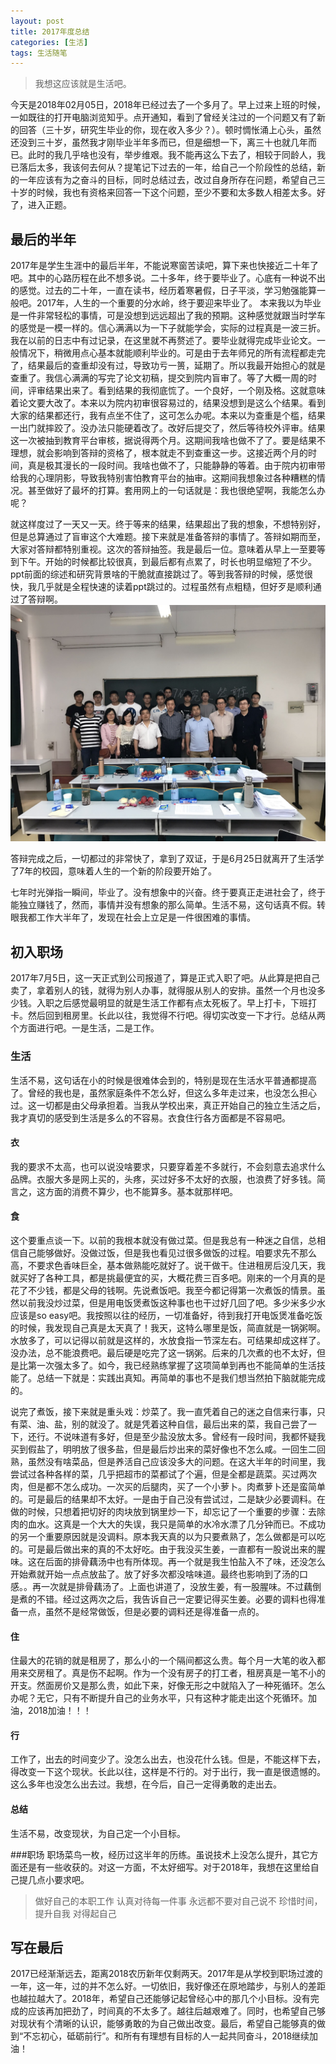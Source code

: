 ```yaml
---
layout: post
title: 2017年度总结
categories: [生活]
tags: 生活随笔
---
```


> 我想这应该就是生活吧。

今天是2018年02月05日，2018年已经过去了一个多月了。早上过来上班的时候，一如既往的打开电脑浏览知乎。点开通知，看到了曾经关注过的一个问题又有了新的回答（三十岁，研究生毕业的你，现在收入多少？）。顿时惆怅涌上心头，虽然还没到三十岁，虽然我才刚毕业半年多而已，但是细想一下，离三十也就几年而已。此时的我几乎啥也没有，举步维艰。我不能再这么下去了，相较于同龄人，我已落后太多，我该何去何从？提笔记下过去的一年，给自己一个阶段性的总结，新的一年应该有为之奋斗的目标，同时总结过去，改过自身所存在问题，希望自己三十岁的时候，我也有资格来回答一下这个问题，至少不要和太多数人相差太多。好了，进入正题。

## 最后的半年
2017年是学生生涯中的最后半年，不能说寒窗苦读吧，算下来也快接近二十年了吧。其中的心路历程在此不想多说。二十多年，终于要毕业了。心底有一种说不出的感觉。过去的二十年，一直在读书，经历着寒暑假，日子平淡，学习勉强能算一般吧。2017年，人生的一个重要的分水岭，终于要迎来毕业了。
本来我以为毕业是一件非常轻松的事情，可是没想到远远超出了我的预期。这种感觉就跟当时学车的感觉是一模一样的。信心满满以为一下子就能学会，实际的过程真是一波三折。我在以前的日志中有过记录，在这里就不再赘述了。要毕业就得完成毕业论文。一般情况下，稍微用点心基本就能顺利毕业的。可是由于去年师兄的所有流程都走完了，结果最后的查重却没有过，导致功亏一篑，延期了。所以我最开始担心的就是查重了。我信心满满的写完了论文初稿，提交到院内盲审了。等了大概一周的时间，评审结果出来了。看到结果的我彻底㤺了。一个良好，一个刚及格。这就意味着论文要大改了。本来以为院内初审很容易过的，结果没想到是这么个结果。看到大家的结果都还行，我有点坐不住了，这可怎么办呢。本来以为查重是个槛，结果一出门就摔跤了。没办法只能硬着改了。改好后提交了，然后等待校外评审。结果这一次被抽到教育平台审核，据说得两个月。这期间我啥也做不了了。要是结果不理想，就会影响到答辩的资格了，根本就走不到查重这一步。这接近两个月的时间，真是极其漫长的一段时间。我啥也做不了，只能静静的等着。由于院内初审带给我的心理阴影，导致我特别害怕教育平台的抽审。这期间我想象过各种糟糕的情况。甚至做好了最坏的打算。套用网上的一句话就是：我也很绝望啊，我能怎么办呢？

就这样度过了一天又一天。终于等来的结果，结果超出了我的想象，不想特别好，但是总算通过了盲审这个大难题。接下来就是准备答辩的事情了。答辩如期而至，大家对答辩都特别重视。这次的答辩抽签。我是最后一位。意味着从早上一至要等到下午。开始的时候都比较很真，到最后都有点累了，时长也明显缩短了不少。ppt前面的综述和研究背景啥的干脆就直接跳过了。等到我答辩的时候，感觉很快，我几乎就是全程快速的读着ppt跳过的。过程虽然有点粗糙，但好歹是顺利通过了答辩啊。
![master](/images/posts/review.jpg)

答辩完成之后，一切都过的非常快了，拿到了双证，于是6月25日就离开了生活学了7年的校园，意味着人生的一个新的阶段要开始了。

七年时光弹指一瞬间，毕业了。没有想象中的兴奋。终于要真正走进社会了，终于能独立赚钱了，然而，事情并没有想象的那么简单。生活不易，这句话真不假。转眼我都工作大半年了，发现在社会上立足是一件很困难的事情。

## 初入职场
2017年7月5日，这一天正式到公司报道了，算是正式入职了吧。从此算是把自己卖了，拿着别人的钱，就得为别人办事，就得服从别人的安排。虽然一个月也没多少钱。入职之后感觉最明显的就是生活工作都有点太死板了。早上打卡，下班打卡。然后回到租房里。长此以往，我觉得不行吧。得切实改变一下才行。总结从两个方面进行吧。一是生活，二是工作。

### 生活
生活不易，这句话在小的时候是很难体会到的，特别是现在生活水平普通都提高了。曾经的我也是，虽然家庭条件不怎么好，但这么多年走过来，也没怎么担心过。这一切都是由父母承担着。当我从学校出来，真正开始自己的独立生活之后，我才真切的感受到生活是多么的不容易。衣食住行各方面都是不容易吧。

#### 衣
我的要求不太高，也可以说没啥要求，只要穿着差不多就行，不会刻意去追求什么品牌。衣服大多是网上买的，头疼，买过好多不太好的衣服，也浪费了好多钱。简言之，这方面的消费不算少，也不能算多。基本就那样吧。

#### 食
这个要重点谈一下。以前的我根本就没有做过菜。但是我总有一种迷之自信，总相信自己能够做好。没做过饭，但是我也看见过很多做饭的过程。咱要求先不那么高，不要求色香味巨全，基本做熟能吃就好了。说干做干。住进租房后没几天，我就买好了各种工具，都是挑最便宜的买，大概花费三百多吧。刚来的一个月真的是花了不少钱，都是父母的钱啊。先说煮饭吧。我至今都记得第一次煮饭的情景。虽然以前我没炒过菜，但是用电饭煲煮饭这种事也也干过好几回了吧。多少米多少水应该是so easy吧。我按照以往的经历，一切准备好，待到我打开电饭煲准备吃饭的时候，我发现自己真是太天真了！我天，这特么哪里是饭，简直就是一锅粥啊。水放多了，可以记得以前就是这样的，水放食指一节深左右。可结果却成这样了。没办法，总不能浪费吧。最后硬是吃完了这一锅粥。后来的几次煮的也不太好，但是比第一次强太多了。如今，我已经熟练掌握了这项简单到再也不能简单的生活技能了。总结一下就是：实践出真知。再简单的事也不是我们想当然拍下脑就能完成的。

说完了煮饭，接下来就是重头戏：炒菜了。我一直凭着自己的迷之自信来行事，只有菜、油、盐，别的就没了。就是凭着这种自信，最后出来的菜，我自己尝了一下，还行。不说味道有多好，但是至少盐没放太多。曾经有一段时间，我都怀疑我买到假盐了，明明放了很多盐，但是最后炒出来的菜好像也不怎么咸。一回生二回熟，虽然没有啥菜品，但是养活自己应该没多大的问题。在这大半年的时间里，我尝试过各种各样的菜，几乎把超市的菜都试了个遍，但是全都是蔬菜。买过两次肉，但是都不怎么成功。一次买的后腿肉，买了一个小萝卜。肉煮萝卜还是蛮简单的。可是最后的结果却不太好。一是由于自己没有尝试过，二是缺少必要调料。在做的时候，只想着把切好的肉块放到锅里炒一下，却忘记了一个重要的步骤：去除肉的血水。这真是一个大大的失误，我只是简单的水冷水漂了几分钟而已。不成功的另一个重要原因就是没调料。原本我天真的以为只要煮熟了，怎么做都是可以吃的。可是最后做出来的真的不太好吃。由于我没买生姜，一直都有一股说出来的腥味。这在后面的排骨藕汤中也有所体现。再一个就是我生怕盐入不了味，还没怎么开始煮就开始一点点放盐了。放了好多次都没啥味道。最终也影响到了汤的口感。。再一次就是排骨藕汤了。上面也讲道了，没放生姜，有一股腥味。不过藕倒是煮的不错。经过这两次之后，我告诉自己一定要记得买生姜。必要的调料也得准备一点，虽然不是经常做饭，但是必要的调料还是得准备一点的。

#### 住
住最大的花销的就是租房了，那么小的一个隔间都这么贵。每个月一大笔的收入都用来交房租了。真是伤不起啊。作为一个没有房子的打工者，租房真是一笔不小的开支。然面房价又是那么贵，如此下来，好像无形之中就陷入了一种死循环。怎么办呢？无它，只有不断提升自己的业务水平，只有这种才能走出这个死循环。加油，2018加油！！！

#### 行
工作了，出去的时间变少了。没怎么出去，也没花什么钱。但是，不能这样下去，得改变一下这个现状。长此以往，这样是不行的。对于出行，我一直是很遗憾的。这么多年也没怎么出去过。我想，在今后，自己一定得勇敢的走出去。

#### 总结
生活不易，改变现状，为自己定一个小目标。

###职场
职场菜鸟一枚，经历过这半年的历练。虽说技术上没怎么提升，其它方面还是有一些收获的。对这一方面，不太好细写。对于2018年，我想在这里给自己提几点小要求吧。
> 做好自己的本职工作
> 认真对待每一件事
> 永远都不要对自己说不
> 珍惜时间，提升自我
> 对得起自己

## 写在最后
2017已经渐渐远去，距离2018农历新年仅剩两天。2017年是从学校到职场过渡的一年，这一年，过的并不怎么好。一切依旧，我好像还在原地踏步，与别人的差距也越拉越大了。2018年，希望自己还能够记起曾经心中的那几个小目标。没有完成的应该再加把劲了，时间真的不太多了。越往后越艰难了。同时，也希望自己够对现状有个清晰的认识，能够勇敢的为自己做出改变。最后，希望自己能够真的做到“不忘初心，砥砺前行”。和所有有理想有目标的人一起共同奋斗，2018继续加油！

